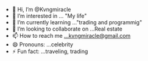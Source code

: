 - 👋 Hi, I’m @Kvngmiracle
- 👀 I’m interested in ... "My life"
- 🌱 I’m currently learning ..."trading and programmig"
- 💞️ I’m looking to collaborate on ...Real estate
- 📫 How to reach me ...kvngmiracle@gmail.com
- 😄 Pronouns: ...celebrity
- ⚡ Fun fact: ...traveling, trading

<!---
Kvngmiracle/Kvngmiracle is a ✨ special ✨ repository because its `README.md` (this file) appears on your GitHub profile.
You can click the Preview link to take a look at your changes.
--->
